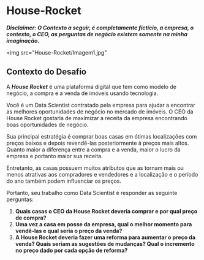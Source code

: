 # House-Rocket

***Disclaimer: O Contexto a seguir, é completamente fictício, a empresa, o contexto, o CEO, as perguntas de negócio existem somente na minha imaginação.***

<img src="House-Rocket/Imagem1.jpg"

## Contexto do Desafio

A ***House Rocket*** é uma plataforma digital que tem como modelo de negócio, a compra e a venda de imóveis usando tecnologia.

Você é um Data Scientist contratado pela empresa para ajudar a encontrar as melhores oportunidades de negócio no mercado de imóveis. O CEO da House Rocket gostaria de maximizar a receita da empresa encontrando boas oportunidades de negócio.

Sua principal estratégia é comprar boas casas em ótimas localizações com preços baixos e depois revendê-las posteriormente à preços mais altos. Quanto maior a diferença entre a compra e a venda, maior o lucro da empresa e portanto maior sua receita.

Entretanto, as casas possuem muitos atributos que as tornam mais ou menos atrativas aos compradores e vendedores e a localização e o período do ano também podem influenciar os preços.

Portanto, seu trabalho como Data Scientist é responder as seguinte perguntas:

1. **Quais casas o CEO da House Rocket deveria comprar e por qual preço de compra?**
2. **Uma vez a casa em posse da empresa, qual o melhor momento para vendê-las e qual seria o preço da venda?**
3. **A House Rocket deveria fazer uma reforma para aumentar o preço da venda? Quais seriam as sugestões de mudanças? Qual o incremento no preço dado por cada opção de reforma?**
